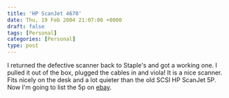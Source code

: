 ```yaml
---
title: 'HP ScanJet 4670'
date: Thu, 19 Feb 2004 21:07:06 +0000
draft: false
tags: [Personal]
categories: [Personal]
type: post
---
```


I returned the defective scanner back to Staple's and got a working one. I pulled it out of the box, plugged the cables in and viola! It is a nice scanner. Fits nicely on the desk and a lot quieter than the old SCSI HP ScanJet 5P. Now I'm going to list the 5p on [ebay](http://www.ebay.com).